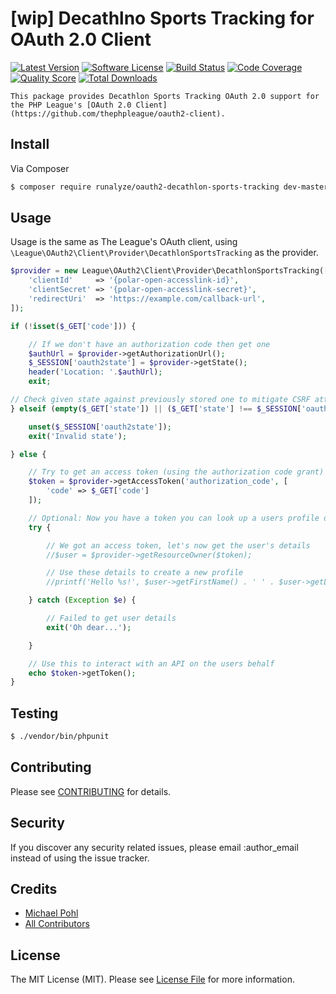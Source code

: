 # [wip] Decathlno Sports Tracking for OAuth 2.0 Client

[![Latest Version](https://img.shields.io/github/release/runalyze/oauth2-decathlon-sports-tracking.svg?style=flat)](https://github.com/runalyze/oauth2-decathlon-sports-tracking/releases)
[![Software License](https://img.shields.io/badge/license-MIT-brightgreen.svg?style=flat-square)](LICENSE.md)
[![Build Status](https://img.shields.io/travis/runalyze/oauth2-decathlon-sports-tracking/master.svg?style=flat-square)](https://travis-ci.org/runalyze/oauth2-decathlon-sports-tracking)
[![Code Coverage](https://img.shields.io/scrutinizer/coverage/g/runalyze/oauth2-decathlon-sports-tracking.svg?style=flat-square)](https://scrutinizer-ci.com/g/runalyze/oauth2-decathlon-sports-tracking/?branch=master)
[![Quality Score](https://img.shields.io/scrutinizer/g/runalyze/oauth2-decathlon-sports-tracking.svg?style=flat-square)](https://scrutinizer-ci.com/g/runalyze/oauth2-decathlon-sports-tracking/?branch=master)
[![Total Downloads](https://img.shields.io/packagist/dt/runalyze/oauth2-decathlon-sports-tracking.svg?style=flat-square)](https://packagist.org/packages/runalyze/oauth2-decathlon-sports-tracking)

    This package provides Decathlon Sports Tracking OAuth 2.0 support for the PHP League's [OAuth 2.0 Client](https://github.com/thephpleague/oauth2-client).

## Install

Via Composer

``` bash
$ composer require runalyze/oauth2-decathlon-sports-tracking dev-master
```

## Usage

Usage is the same as The League's OAuth client, using `\League\OAuth2\Client\Provider\DecathlonSportsTracking` as the provider.

``` php
$provider = new League\OAuth2\Client\Provider\DecathlonSportsTracking([
    'clientId'     => '{polar-open-accesslink-id}',
    'clientSecret' => '{polar-open-accesslink-secret}',
    'redirectUri'  => 'https://example.com/callback-url',
]);

if (!isset($_GET['code'])) {

    // If we don't have an authorization code then get one
    $authUrl = $provider->getAuthorizationUrl();
    $_SESSION['oauth2state'] = $provider->getState();
    header('Location: '.$authUrl);
    exit;

// Check given state against previously stored one to mitigate CSRF attack
} elseif (empty($_GET['state']) || ($_GET['state'] !== $_SESSION['oauth2state'])) {

    unset($_SESSION['oauth2state']);
    exit('Invalid state');

} else {

    // Try to get an access token (using the authorization code grant)
    $token = $provider->getAccessToken('authorization_code', [
        'code' => $_GET['code']
    ]);

    // Optional: Now you have a token you can look up a users profile data
    try {

        // We got an access token, let's now get the user's details
        //$user = $provider->getResourceOwner($token);

        // Use these details to create a new profile
        //printf('Hello %s!', $user->getFirstName() . ' ' . $user->getLastName());

    } catch (Exception $e) {

        // Failed to get user details
        exit('Oh dear...');

    }

    // Use this to interact with an API on the users behalf
    echo $token->getToken();
}
```

## Testing

``` bash
$ ./vendor/bin/phpunit
```

## Contributing

Please see [CONTRIBUTING](CONTRIBUTING.md) for details.

## Security

If you discover any security related issues, please email :author_email instead of using the issue tracker.

## Credits

- [Michael Pohl](https://github.com/mipapo)
- [All Contributors](https://github.com/runalyze/oauth2-decathlon-sports-tracking/graphs/contributors)

## License

The MIT License (MIT). Please see [License File](LICENSE.md) for more information.

